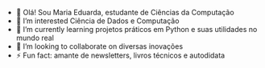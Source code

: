 - 👋 Olá! Sou Maria Eduarda, estudante de Ciências da Computação
- 👀 I’m interested Ciência de Dados e Computação
- 🌱 I’m currently learning projetos práticos em Python e suas utilidades no mundo real
- 💞️ I’m looking to collaborate on diversas inovações 
- ⚡ Fun fact: amante de newsletters, livros técnicos e autodidata

<!---
Eduard4Morais/Eduard4Morais is a ✨ special ✨ repository because its `README.md` (this file) appears on your GitHub profile.
You can click the Preview link to take a look at your changes.
--->
